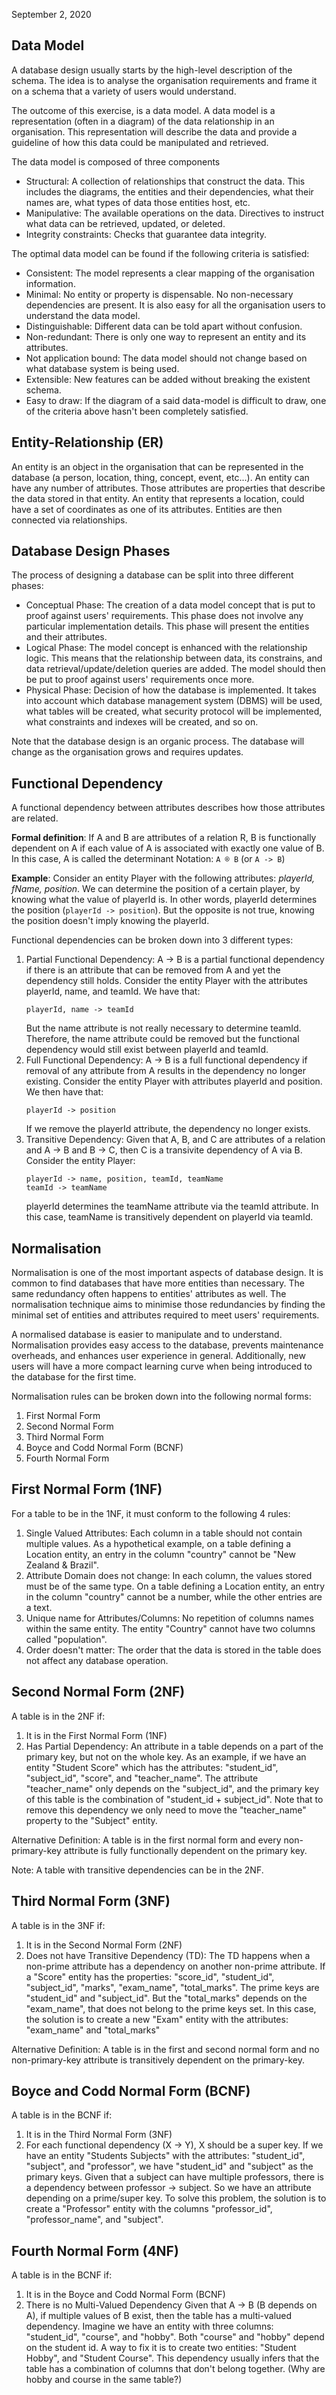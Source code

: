 September 2, 2020

## Data Model

A database design usually starts by the high-level description of the schema.
The idea is to analyse the organisation requirements and frame it on a schema
that a variety of users would understand.

The outcome of this exercise, is a data model. A data model is a
representation (often in a diagram) of the data relationship in an
organisation. This representation will describe the data and provide a
guideline of how this data could be manipulated and retrieved.

The data model is composed of three components

- Structural: A collection of relationships that construct the data. This
  includes the diagrams, the entities and their dependencies, what their names
  are, what types of data those entities host, etc.
- Manipulative: The available operations on the data. Directives to instruct
  what data can be retrieved, updated, or deleted.
- Integrity constraints: Checks that guarantee data integrity.

 The optimal data model can be found if the following criteria is satisfied:

- Consistent: The model represents a clear mapping of the organisation
  information.
- Minimal: No entity or property is dispensable. No non-necessary dependencies
  are present. It is also easy for all the organisation users to understand the
  data model.
- Distinguishable: Different data can be told apart without confusion.
- Non-redundant: There is only one way to represent an entity and its
  attributes.
- Not application bound: The data model should not change based on what
  database system is being used.
- Extensible: New features can be added without breaking the existent schema.
- Easy to draw: If the diagram of a said data-model is difficult to draw, one
  of the criteria above hasn't been completely satisfied.

## Entity-Relationship (ER)

An entity is an object in the organisation that can be represented in the
database (a person, location, thing, concept, event, etc...). An entity can
have any number of attributes. Those attributes are properties that describe
the data stored in that entity. An entity that represents a location, could
have a set of coordinates as one of its attributes. Entities are then
connected via relationships.

## Database Design Phases

 The process of designing a database can be split into three different phases:


- Conceptual Phase: The creation of a data model concept that is put to proof
  against users' requirements. This phase does not involve any particular
  implementation details. This phase will present the entities and their
  attributes.
- Logical Phase: The model concept is enhanced with the relationship logic.
  This means that the relationship between data, its constrains, and data
  retrieval/update/deletion queries are added. The model should then be put to
  proof against users' requirements once more.
- Physical Phase: Decision of how the database is implemented. It takes into
  account which database management system (DBMS) will be used, what tables
  will be created, what security protocol will be implemented, what constraints
  and indexes will be created, and so on.

Note that the database design is an organic process. The database will change
as the organisation grows and requires updates.

## Functional Dependency

A functional dependency between attributes describes how those attributes are
related.

**Formal definition**: If A and B are attributes of a relation R, B is
functionally dependent on A if each value of A is associated with exactly one
value of B. In this case, A is called the determinant
Notation: `A ® B` (or `A -> B`)

**Example**: Consider an entity Player with the following attributes:
*playerId, fName, position*. We can determine the position of a certain player,
by knowing what the value of playerId is. In other words, playerId determines
the position (`playerId -> position`). But the opposite is not true, knowing
the position doesn't imply knowing the playerId.

Functional dependencies can be broken down into 3 different types:


1. Partial Functional Dependency: A -> B is a partial functional dependency if
   there is an attribute that can be removed from A and yet the dependency
   still holds. Consider the entity Player with the attributes playerId, name,
   and teamId. We have that:
   ```
   playerId, name -> teamId
   ```
   But the name attribute is not really necessary to determine teamId.
   Therefore, the name attribute could be removed but the functional
   dependency would still exist between playerId and teamId.
2. Full Functional Dependency: A -> B is a full functional dependency if
   removal of any attribute from A results in the dependency no longer
   existing. Consider the entity Player with attributes playerId and position.
   We then have that:
   ```
   playerId -> position
   ```
   If we remove the playerId attribute, the dependency no longer exists.
3. Transitive Dependency: Given that A, B, and C are attributes of a relation
   and A -> B and B -> C, then C is a transivite dependency of A via B.
   Consider the entity Player:
   ```
   playerId -> name, position, teamId, teamName
   teamId -> teamName
   ```
   playerId determines the teamName attribute via the teamId attribute. In this
   case, teamName is transitively dependent on playerId via teamId.

## Normalisation

Normalisation is one of the most important aspects of database design. It is
common to find databases that have more entities than necessary. The same
redundancy often happens to entities' attributes as well. The normalisation
technique aims to minimise those redundancies by finding the minimal set of
entities and attributes required to meet users' requirements.

A normalised database is easier to manipulate and to understand. Normalisation
provides easy access to the database, prevents maintenance overheads, and
enhances user experience in general. Additionally, new users will have a more
compact learning curve when being introduced to the database for the first
time.

Normalisation rules can be broken down into the following normal forms:

1. First Normal Form
2. Second Normal Form
3. Third Normal Form
4. Boyce and Codd Normal Form (BCNF)
5. Fourth Normal Form

## First Normal Form (1NF)

For a table to be in the 1NF, it must conform to the following 4 rules:

1. Single Valued Attributes: Each column in a table should not contain multiple
   values. As a hypothetical example, on a table defining a Location entity, an
   entry in the column "country" cannot be "New Zealand & Brazil".
2. Attribute Domain does not change: In each column, the values stored must be
   of the same type. On a table defining a Location entity, an entry in the
   column "country" cannot be a number, while the other entries are a text.
3. Unique name for Attributes/Columns: No repetition of columns names within
   the same entity. The entity "Country" cannot have two columns called
   "population".
4. Order doesn't matter: The order that the data is stored in the table does
   not affect any database operation.

## Second Normal Form (2NF)

A table is in the 2NF if:

1. It is in the First Normal Form (1NF)
2. Has Partial Dependency: An attribute in a table depends on a part of the
   primary key, but not on the whole key. As an example, if we have an entity
   "Student Score" which has the attributes: "student_id", "subject_id",
   "score", and "teacher_name". The attribute "teacher_name" only depends on
   the "subject_id", and the primary key of this table is the combination of
   "student_id + subject_id". Note that to remove this dependency we only need
   to move the "teacher_name" property to the "Subject" entity.

Alternative Definition: A table is in the first normal form and every
non-primary-key attribute is fully functionally dependent on the primary key.

Note: A table with transitive dependencies can be in the 2NF.

## Third Normal Form (3NF)

A table is in the 3NF if:

1. It is in the Second Normal Form (2NF)
2. Does not have Transitive Dependency (TD): The TD happens when a non-prime
   attribute has a dependency on another non-prime attribute. If a "Score"
   entity has the properties: "score_id", "student_id", "subject_id", "marks",
   "exam_name", "total_marks". The prime keys are "student_id" and
   "subject_id". But the "total_marks" depends on the "exam_name", that does
   not belong to the prime keys set. In this case, the solution is to create a
   new "Exam" entity with the attributes: "exam_name" and "total_marks"

Alternative Definition: A table is in the first and second normal form and no
non-primary-key attribute is transitively dependent on the primary-key.

## Boyce and Codd Normal Form (BCNF)

A table is in the BCNF if:

1. It is in the Third Normal Form (3NF)
2. For each functional dependency (X -> Y), X should be a super key. If we have
   an entity "Students Subjects" with the attributes: "student_id", "subject",
   and "professor", we have "student_id" and "subject" as the primary keys.
   Given that a subject can have multiple professors, there is a dependency
   between professor -> subject. So we have an attribute depending on a
   prime/super key. To solve this problem, the solution is to create a
   "Professor" entity with the columns "professor_id", "professor_name", and
   "subject".

## Fourth Normal Form (4NF)

A table is in the BCNF if:

1. It is in the Boyce and Codd Normal Form (BCNF)
2. There is no Multi-Valued Dependency Given that A -> B (B depends on A), if
   multiple values of B exist, then the table has a multi-valued dependency.
   Imagine we have an entity with three columns: "student_id", "course", and
   "hobby". Both "course" and "hobby" depend on the student id. A way to fix it
   is to create two entities: "Student Hobby", and "Student Course". This
   dependency usually infers that the table has a combination of columns that
   don't belong together. (Why are hobby and course in the same table?)
